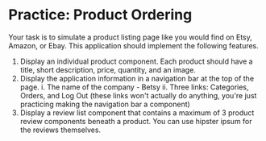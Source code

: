 # Practice: Product Ordering

Your task is to simulate a product listing page like you would find on Etsy, Amazon, or Ebay. This application should implement the following features.

1. Display an individual product component. Each product should have a title, short description, price, quantity, and an image.
2. Display the application information in a navigation bar at the top of the page.
    i. The name of the company - Betsy
    ii. Three links: Categories, Orders, and Log Out (these links won't actually do anything, you're just practicing making the navigation bar a component)
3. Display a review list component that contains a maximum of 3 product review components beneath a product. You can use hipster ipsum for the reviews themselves.